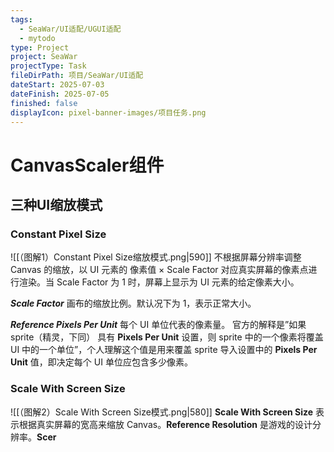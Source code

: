 ```yaml
---
tags:
  - SeaWar/UI适配/UGUI适配
  - mytodo
type: Project
project: SeaWar
projectType: Task
fileDirPath: 项目/SeaWar/UI适配
dateStart: 2025-07-03
dateFinish: 2025-07-05
finished: false
displayIcon: pixel-banner-images/项目任务.png
---
```

# CanvasScaler组件
## 三种UI缩放模式

### Constant Pixel Size
![[（图解1）Constant Pixel Size缩放模式.png|590]]
不根据屏幕分辨率调整 Canvas 的缩放，以 UI 元素的 像素值 × Scale Factor 对应真实屏幕的像素点进行渲染。当 Scale Factor 为 1 时，屏幕上显示为 UI 元素的给定像素大小。

**_Scale Factor_** 画布的缩放比例。默认况下为 1，表示正常大小。

_**Reference Pixels Per Unit**_ 每个 UI 单位代表的像素量。 官方的解释是”如果  sprite（精灵，下同） 具有 **Pixels Per Unit** 设置，则 sprite 中的一个像素将覆盖 UI 中的一个单位”，个人理解这个值是用来覆盖 sprite 导入设置中的 **Pixels Per Unit** 值，即决定每个 UI 单位应包含多少像素。
### Scale With Screen Size
![[（图解2）Scale With Screen Size模式.png|580]]
**Scale With Screen Size** 表示根据真实屏幕的宽高来缩放 Canvas。**Reference Resolution** 是游戏的设计分辨率。**Scer**
